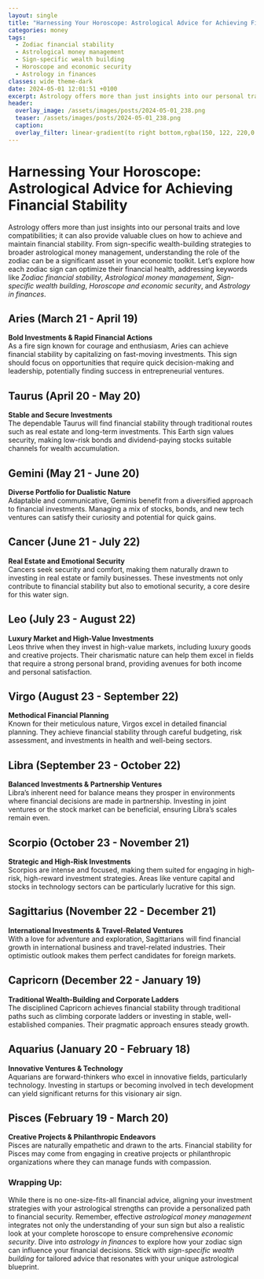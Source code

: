 ```yaml
---
layout: single
title: "Harnessing Your Horoscope: Astrological Advice for Achieving Financial Stability"
categories: money
tags:
  - Zodiac financial stability
  - Astrological money management
  - Sign-specific wealth building
  - Horoscope and economic security
  - Astrology in finances
classes: wide theme-dark
date: 2024-05-01 12:01:51 +0100
excerpt: Astrology offers more than just insights into our personal traits and love compatibilities; it can also provide valuable clues on how to achieve and maintain financial stability.
header:
  overlay_image: /assets/images/posts/2024-05-01_238.png
  teaser: /assets/images/posts/2024-05-01_238.png
  caption: 
  overlay_filter: linear-gradient(to right bottom,rgba(150, 122, 220,0.8), rgba(255,245,208,0.5))
---
```


# Harnessing Your Horoscope: Astrological Advice for Achieving Financial Stability

Astrology offers more than just insights into our personal traits and love compatibilities; it can also provide valuable clues on how to achieve and maintain financial stability. From sign-specific wealth-building strategies to broader astrological money management, understanding the role of the zodiac can be a significant asset in your economic toolkit. Let’s explore how each zodiac sign can optimize their financial health, addressing keywords like *Zodiac financial stability*, *Astrological money management*, *Sign-specific wealth building*, *Horoscope and economic security*, and *Astrology in finances*.

## Aries (March 21 - April 19)
**Bold Investments & Rapid Financial Actions**  
As a fire sign known for courage and enthusiasm, Aries can achieve financial stability by capitalizing on fast-moving investments. This sign should focus on opportunities that require quick decision-making and leadership, potentially finding success in entrepreneurial ventures.

## Taurus (April 20 - May 20)
**Stable and Secure Investments**  
The dependable Taurus will find financial stability through traditional routes such as real estate and long-term investments. This Earth sign values security, making low-risk bonds and dividend-paying stocks suitable channels for wealth accumulation.

## Gemini (May 21 - June 20)
**Diverse Portfolio for Dualistic Nature**  
Adaptable and communicative, Geminis benefit from a diversified approach to financial investments. Managing a mix of stocks, bonds, and new tech ventures can satisfy their curiosity and potential for quick gains.

## Cancer (June 21 - July 22)
**Real Estate and Emotional Security**  
Cancers seek security and comfort, making them naturally drawn to investing in real estate or family businesses. These investments not only contribute to financial stability but also to emotional security, a core desire for this water sign.

## Leo (July 23 - August 22)
**Luxury Market and High-Value Investments**  
Leos thrive when they invest in high-value markets, including luxury goods and creative projects. Their charismatic nature can help them excel in fields that require a strong personal brand, providing avenues for both income and personal satisfaction.

## Virgo (August 23 - September 22)
**Methodical Financial Planning**  
Known for their meticulous nature, Virgos excel in detailed financial planning. They achieve financial stability through careful budgeting, risk assessment, and investments in health and well-being sectors.

## Libra (September 23 - October 22)
**Balanced Investments & Partnership Ventures**  
Libra’s inherent need for balance means they prosper in environments where financial decisions are made in partnership. Investing in joint ventures or the stock market can be beneficial, ensuring Libra’s scales remain even.

## Scorpio (October 23 - November 21)
**Strategic and High-Risk Investments**  
Scorpios are intense and focused, making them suited for engaging in high-risk, high-reward investment strategies. Areas like venture capital and stocks in technology sectors can be particularly lucrative for this sign.

## Sagittarius (November 22 - December 21)
**International Investments & Travel-Related Ventures**  
With a love for adventure and exploration, Sagittarians will find financial growth in international business and travel-related industries. Their optimistic outlook makes them perfect candidates for foreign markets.

## Capricorn (December 22 - January 19)
**Traditional Wealth-Building and Corporate Ladders**  
The disciplined Capricorn achieves financial stability through traditional paths such as climbing corporate ladders or investing in stable, well-established companies. Their pragmatic approach ensures steady growth.

## Aquarius (January 20 - February 18)
**Innovative Ventures & Technology**  
Aquarians are forward-thinkers who excel in innovative fields, particularly technology. Investing in startups or becoming involved in tech development can yield significant returns for this visionary air sign.

## Pisces (February 19 - March 20)
**Creative Projects & Philanthropic Endeavors**  
Pisces are naturally empathetic and drawn to the arts. Financial stability for Pisces may come from engaging in creative projects or philanthropic organizations where they can manage funds with compassion.

### Wrapping Up:
While there is no one-size-fits-all financial advice, aligning your investment strategies with your astrological strengths can provide a personalized path to financial security. Remember, effective *astrological money management* integrates not only the understanding of your sun sign but also a realistic look at your complete horoscope to ensure comprehensive *economic security*. Dive into *astrology in finances* to explore how your zodiac sign can influence your financial decisions. Stick with *sign-specific wealth building* for tailored advice that resonates with your unique astrological blueprint.